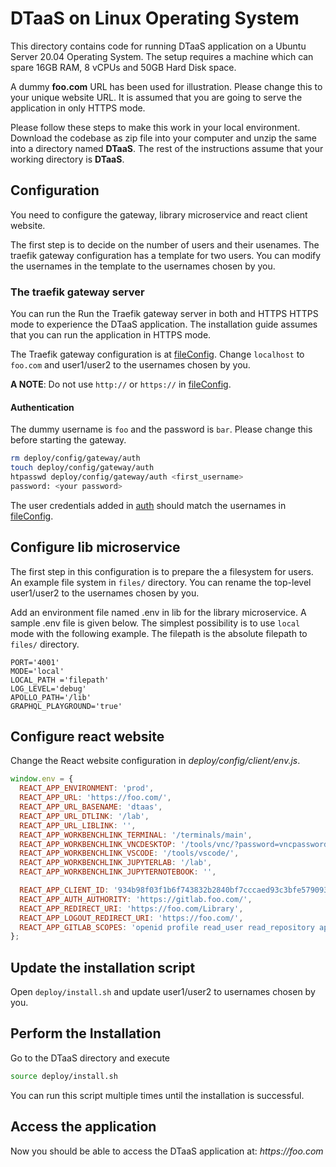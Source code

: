 # DTaaS on Linux Operating System

This directory contains code for running DTaaS application on a Ubuntu Server 20.04 Operating System. The setup requires a machine which can spare 16GB RAM, 8 vCPUs and 50GB Hard Disk space.

A dummy **foo.com** URL has been used for illustration. Please change this to your unique website URL. It is assumed that you are going to serve the application in only HTTPS mode.

Please follow these steps to make this work in your local environment. Download the codebase as zip file into your computer and unzip the same into a directory named **DTaaS**. The rest of the instructions assume that your working directory is **DTaaS**.

## Configuration

You need to configure the gateway, library microservice and react client website.

The first step is to decide on the number of users and their usenames. The traefik gateway configuration has a template for two users. You can modify the usernames in the template to the usernames chosen by you.

### The traefik gateway server

You can run the Run the Traefik gateway server in both and HTTPS HTTPS mode to experience the DTaaS application. The installation guide assumes that you can run the application in HTTPS mode.

The Traefik gateway configuration is at [fileConfig](../config/gateway/fileConfig.yml). Change `localhost` to `foo.com` and user1/user2 to the usernames chosen by you. 

**A NOTE**: Do not use `http://` or `https://` in [fileConfig](../config/gateway/fileConfig.yml).

#### Authentication

The dummy username is `foo` and the password is `bar`.
Please change this before starting the gateway.

```bash
rm deploy/config/gateway/auth
touch deploy/config/gateway/auth
htpasswd deploy/config/gateway/auth <first_username>
password: <your password>
```

The user credentials added in [auth](../config/gateway/auth) should match the usernames in [fileConfig](../config/gateway/fileConfig.yml).

## Configure lib microservice

The first step in this configuration is to prepare the a filesystem for users. An example file system in `files/` directory. You can rename the top-level user1/user2 to the usernames chosen by you.

Add an environment file named .env in lib for the library microservice. A sample .env file is given below. The simplest possibility is to use `local` mode with the following example. The filepath is the absolute filepath to `files/` directory.

```env
PORT='4001'
MODE='local'
LOCAL_PATH ='filepath'
LOG_LEVEL='debug'
APOLLO_PATH='/lib'
GRAPHQL_PLAYGROUND='true'
```

## Configure react website

Change the React website configuration in _deploy/config/client/env.js_.

```js
window.env = {
  REACT_APP_ENVIRONMENT: 'prod',
  REACT_APP_URL: 'https://foo.com/',
  REACT_APP_URL_BASENAME: 'dtaas',
  REACT_APP_URL_DTLINK: '/lab',
  REACT_APP_URL_LIBLINK: '',
  REACT_APP_WORKBENCHLINK_TERMINAL: '/terminals/main',
  REACT_APP_WORKBENCHLINK_VNCDESKTOP: '/tools/vnc/?password=vncpassword',
  REACT_APP_WORKBENCHLINK_VSCODE: '/tools/vscode/',
  REACT_APP_WORKBENCHLINK_JUPYTERLAB: '/lab',
  REACT_APP_WORKBENCHLINK_JUPYTERNOTEBOOK: '',

  REACT_APP_CLIENT_ID: '934b98f03f1b6f743832b2840bf7cccaed93c3bfe579093dd0942a433691ccc0',
  REACT_APP_AUTH_AUTHORITY: 'https://gitlab.foo.com/',
  REACT_APP_REDIRECT_URI: 'https://foo.com/Library',
  REACT_APP_LOGOUT_REDIRECT_URI: 'https://foo.com/',
  REACT_APP_GITLAB_SCOPES: 'openid profile read_user read_repository api',
};
```

## Update the installation script

Open `deploy/install.sh` and update user1/user2 to usernames chosen by you.

## Perform the Installation

Go to the DTaaS directory and execute

```sh
source deploy/install.sh
```

You can run this script multiple times until the installation is successful.

## Access the application

Now you should be able to access the DTaaS application at: _https://foo.com_
